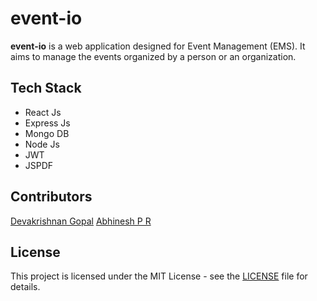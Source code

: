 # event-io

**event-io** is a web application designed for Event Management (EMS). It aims to manage the events organized by a person or an organization.

## Tech Stack
* React Js
* Express Js
* Mongo DB
* Node Js
* JWT
* JSPDF

## Contributors
[Devakrishnan Gopal](https://www.github.com/gdevakrishnan)
[Abhinesh P R](https://github.com/abhinesh-ramasamy)

## License

This project is licensed under the MIT License - see the [LICENSE](LICENSE) file for details.
